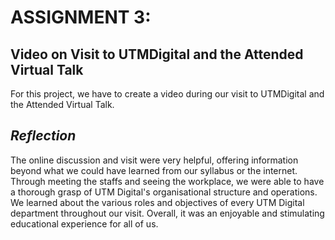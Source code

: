 # ASSIGNMENT 3:

## Video on Visit to UTMDigital and the Attended Virtual Talk

For this project, we have to create a video during our visit to UTMDigital and the Attended Virtual Talk.

## *Reflection*

The online discussion and visit were very helpful, offering information beyond what we could have learned from our syllabus or the internet. Through meeting the staffs and seeing the workplace, we were able to have a thorough grasp of UTM Digital's organisational structure and operations. We learned about the various roles and objectives of every UTM Digital department throughout our visit. Overall, it was an enjoyable and stimulating educational experience for all of us.
